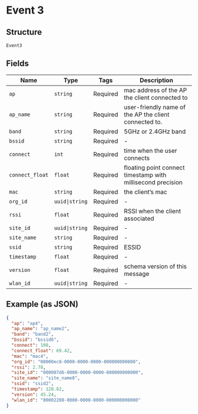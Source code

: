 
# Event 3

## Structure

`Event3`

## Fields

| Name | Type | Tags | Description |
|  --- | --- | --- | --- |
| `ap` | `string` | Required | mac address of the AP the client connected to |
| `ap_name` | `string` | Required | user-friendly name of the AP the client connected to. |
| `band` | `string` | Required | 5GHz or 2.4GHz band |
| `bssid` | `string` | Required | - |
| `connect` | `int` | Required | time when the user connects |
| `connect_float` | `float` | Required | floating point connect timestamp with millisecond precision |
| `mac` | `string` | Required | the client’s mac |
| `org_id` | `uuid\|string` | Required | - |
| `rssi` | `float` | Required | RSSI when the client associated |
| `site_id` | `uuid\|string` | Required | - |
| `site_name` | `string` | Required | - |
| `ssid` | `string` | Required | ESSID |
| `timestamp` | `float` | Required | - |
| `version` | `float` | Required | schema version of this message |
| `wlan_id` | `uuid\|string` | Required | - |

## Example (as JSON)

```json
{
  "ap": "ap4",
  "ap_name": "ap_name2",
  "band": "band2",
  "bssid": "bssid6",
  "connect": 108,
  "connect_float": 69.42,
  "mac": "mac4",
  "org_id": "00000ec8-0000-0000-0000-000000000000",
  "rssi": 2.78,
  "site_id": "000007d6-0000-0000-0000-000000000000",
  "site_name": "site_name8",
  "ssid": "ssid2",
  "timestamp": 128.82,
  "version": 45.24,
  "wlan_id": "00002208-0000-0000-0000-000000000000"
}
```

